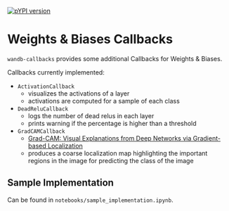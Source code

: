 [![pYPI version](https://badge.fury.io/py/wandb-callbacks.svg)](https://badge.fury.io/py/wandb-callbacks)

# Weights &amp; Biases Callbacks
`wandb-callbacks` provides some additional Callbacks for Weights &amp; Biases.

Callbacks currently implemented:
* `ActivationCallback`
  * visualizes the activations of a layer
  * activations are computed for a sample of each class
* `DeadReluCallback`
  * logs the number of dead relus in each layer
  * prints warning if the percentage is higher than a threshold
* `GradCAMCallback`
  *  [Grad-CAM: Visual Explanations from Deep Networks via Gradient-based Localization](https://arxiv.org/pdf/1610.02391.pdf)
  *  produces a coarse localization map highlighting the important regions in the image for predicting the class of the image

## Sample Implementation
Can be found in `notebooks/sample_implementation.ipynb`.
